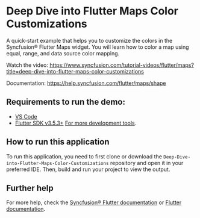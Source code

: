 # Deep Dive into Flutter Maps Color Customizations
A quick-start example that helps you to customize the colors in the Syncfusion&reg; Flutter Maps widget. You will learn how to color a map using equal, range, and data source color mapping.

Watch the video: https://www.syncfusion.com/tutorial-videos/flutter/maps?title=deep-dive-into-flutter-maps-color-customizations 

Documentation: https://help.syncfusion.com/flutter/maps/shape

## Requirements to run the demo:
* [VS Code](https://code.visualstudio.com/download)
* [Flutter SDK v3.5.3+](https://flutter.dev/docs/development/tools/sdk/overview)
[For more development tools](https://flutter.dev/docs/development/tools/devtools/overview).

## How to run this application
To run this application, you need to first clone or download the `Deep-Dive-into-Flutter-Maps-Color-Customizations` repository and open it in your preferred IDE. Then, build and run your project to view the output.

## Further help
For more help, check the [Syncfusion&reg; Flutter documentation](https://help.syncfusion.com/flutter/introduction/overview) or
 [Flutter documentation](https://flutter.dev/docs/get-started/install).

